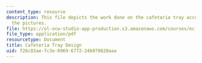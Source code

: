 ```yaml
---
content_type: resource
description: This file depicts the work done on the cafetaria tray accompanied with
  the pictures.
file: https://ol-ocw-studio-app-production.s3.amazonaws.com/courses/ec-s02-water-jet-technologies-spring-2005/f26c83aefc3e8969677224b970820aaa_MITEC_S02S05_cafe_tray.pdf
file_type: application/pdf
resourcetype: Document
title: Cafeteria Tray Design
uid: f26c83ae-fc3e-8969-6772-24b970820aaa
---
```

